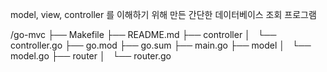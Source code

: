 model, view, controller 를 이해하기 위해 만든 간단한 데이터베이스 조회 프로그램



/go-mvc
├── Makefile
├── README.md
├── controller
 │        └── controller.go
├── go.mod
├── go.sum
├── main.go
├── model
 │        └── model.go
├── router
 │       └── router.go
